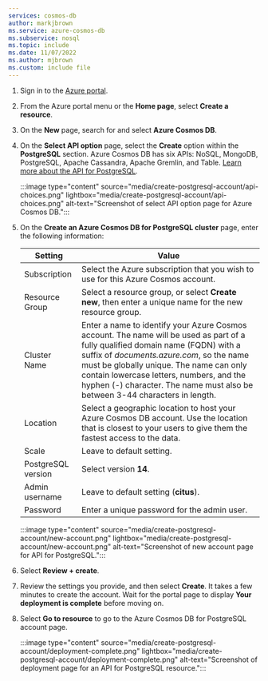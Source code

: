 ```yaml
---
services: cosmos-db
author: markjbrown
ms.service: azure-cosmos-db
ms.subservice: nosql
ms.topic: include
ms.date: 11/07/2022
ms.author: mjbrown
ms.custom: include file
---
```


1. Sign in to the [Azure portal](https://portal.azure.com).

1. From the Azure portal menu or the **Home page**, select **Create a resource**.

1. On the **New** page, search for and select **Azure Cosmos DB**.

1. On the **Select API option** page, select the **Create** option within the **PostgreSQL** section. Azure Cosmos DB has six APIs: NoSQL, MongoDB, PostgreSQL, Apache Cassandra, Apache Gremlin, and Table. [Learn more about the API for PostgreSQL](../postgresql/index.yml).

    :::image type="content" source="media/create-postgresql-account/api-choices.png" lightbox="media/create-postgresql-account/api-choices.png" alt-text="Screenshot of select API option page for Azure Cosmos DB.":::

1. On the **Create an Azure Cosmos DB for PostgreSQL cluster** page, enter the following information:

    | Setting | Value |
    | --- | --- |
    | Subscription | Select the Azure subscription that you wish to use for this Azure Cosmos account. |
    | Resource Group | Select a resource group, or select **Create new**, then enter a unique name for the new resource group. |
    | Cluster Name | Enter a name to identify your Azure Cosmos account. The name will be used as part of a fully qualified domain name (FQDN) with a suffix of *documents.azure.com*, so the name must be globally unique. The name can only contain lowercase letters, numbers, and the hyphen (-) character. The name must also be between 3-44 characters in length. |
    | Location | Select a geographic location to host your Azure Cosmos DB account. Use the location that is closest to your users to give them the fastest access to the data. |
    | Scale | Leave to default setting. |
    | PostgreSQL version | Select version **14**. |
    | Admin username | Leave to default setting (**citus**). |
    | Password | Enter a unique password for the admin user. |

   :::image type="content" source="media/create-postgresql-account/new-account.png" lightbox="media/create-postgresql-account/new-account.png" alt-text="Screenshot of new account page for API for PostgreSQL.":::

1. Select **Review + create**.

1. Review the settings you provide, and then select **Create**. It takes a few minutes to create the account. Wait for the portal page to display **Your deployment is complete** before moving on.

1. Select **Go to resource** to go to the Azure Cosmos DB for PostgreSQL account page.

   :::image type="content" source="media/create-postgresql-account/deployment-complete.png" lightbox="media/create-postgresql-account/deployment-complete.png" alt-text="Screenshot of deployment page for an API for PostgreSQL resource.":::
